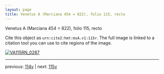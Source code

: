 ```yaml
---
layout: page
title: Venetus A (Marciana 454 = 822), folio 115, recto
---
```


Venetus A (Marciana 454 = 822), folio 115, recto

Cite this object as `urn:cite2:hmt:msA.v1:115r`.  The full image is linked to a citation tool you can use to cite regions of the image.

[![VA115RN_0287](http://www.homermultitext.org/iipsrv?IIIF=/project/homer/pyramidal/deepzoom/hmt/vaimg/2017a/VA115RN_0287.tif/full/800,/0/default.jpg)](http://www.homermultitext.org/ict2/?urn=urn:cite2:hmt:vaimg.2017a:VA115RN_0287) 

---

previous:  [114v](../114v/) | next: [115v](../115v/)